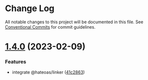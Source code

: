 # Change Log

All notable changes to this project will be documented in this file.
See [Conventional Commits](https://conventionalcommits.org) for commit guidelines.

# [1.4.0](https://github.com/just-paja/hateoas-hal-link-resolver/compare/v1.3.2...v1.4.0) (2023-02-09)


### Features

* integrate @hateoas/linker ([41c2863](https://github.com/just-paja/hateoas-hal-link-resolver/commit/41c28638c8b61e78b3f45965a20d1c3c689e15f0))
